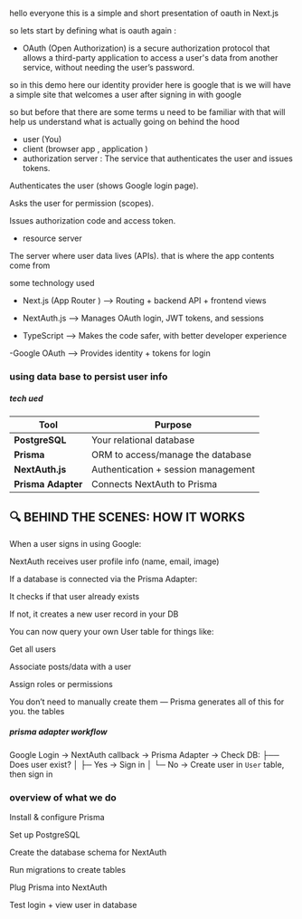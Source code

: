 hello  everyone this is a simple and short presentation of oauth   in Next.js 
 
 so lets start by defining what is oauth again :  
  - OAuth (Open Authorization) is a secure authorization protocol that allows a third-party application to access a user's data from another service, without needing the user’s password. 

 so in this demo here our identity provider here is google that is we will have a simple site that welcomes a user after signing in with google 

 so but before that there are some terms u need to be familiar with that will help us understand  what is actually going on behind the hood 

  - user (You)
  - client (browser app , application )
  - authorization server
   : The service that authenticates the user and issues tokens.

   Authenticates the user (shows Google login page).

   Asks the user for permission (scopes).

   Issues authorization code and access token.

  - resource server 


The server where user data lives (APIs).  that is where the app contents come from 


some technology used 
 - Next.js (App Router ) --> Routing + backend API + frontend views

 - NextAuth.js --> Manages OAuth login, JWT tokens, and sessions

- TypeScript  --> Makes the code safer, with better developer experience


-Google OAuth -->  Provides identity + tokens for login





### using data base to persist user info 

##### tech ued 

| Tool               | Purpose                             |
| ------------------ | ----------------------------------- |
| **PostgreSQL**     | Your relational database            |
| **Prisma**         | ORM to access/manage the database   |
| **NextAuth.js**    | Authentication + session management |
| **Prisma Adapter** | Connects NextAuth to Prisma         |



## 🔍 BEHIND THE SCENES: HOW IT WORKS


When a user signs in using Google:

NextAuth receives user profile info (name, email, image)

If a database is connected via the Prisma Adapter:

It checks if that user already exists

If not, it creates a new user record in your DB

You can now query your own User table for things like:

Get all users

Associate posts/data with a user

Assign roles or permissions

You don’t need to manually create them — Prisma generates all of this for you.  the tables

##### prisma adapter workflow 

Google Login → NextAuth callback → Prisma Adapter → Check DB:
   ├── Does user exist?
   │   ├─ Yes → Sign in
   │   └─ No → Create user in `User` table, then sign in



### overview of what we do
Install & configure Prisma

Set up PostgreSQL

Create the database schema for NextAuth

Run migrations to create tables

Plug Prisma into NextAuth

Test login + view user in database